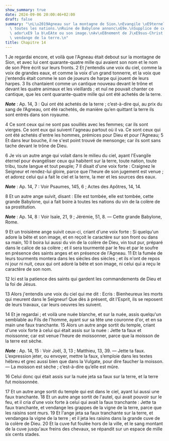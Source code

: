 ```yaml
---
show_summary: true
date: 2024-09-06 20:00:46+02:00
draft: false
summary: "\nL\u2019Agneau sur la montagne de Sion.\nEvangile \xE9ternel port\xE9 \xE0\
  \ toutes les nations.\nRuine de Babylone annonc\xE9e.\nSupplice de ceux qui auront\
  \ ador\xE9 la b\xEAte ou son image.\nAv\xE8nement de J\xE9sus-Christ.\nMoisson et\
  \ vendange de la terre.\n"
title: Chapitre 14
---
```





1 Je regardai encore, et voilà que l'Agneau était debout sur la montagne de Sion, et avec lui cent quarante-quatre mille qui avaient son nom et le nom de son Père écrit sur leurs fronts. 2 Et j'entendis une voix du ciel, comme la voix de grandes eaux, et comme la voix d'un grand tonnerre, et la voix que j'entendis était comme le son de joueurs de harpe qui jouent de leurs harpes. 3 Ils chantaient comme un cantique nouveau devant le trône et devant les quatre animaux et les vieillards ; et nul ne pouvait chanter ce cantique, que les cent quarante-quatre mille qui ont été achetés de la terre.

***Note*** :  Ap. 14, 3 : Qui ont été achetés de la terre ; c’est-à-dire qui, au prix du sang de l’Agneau, ont été rachetés, de manière qu’en quittant la terre ils sont entrés dans son royaume.

4 Ce sont ceux qui ne sont pas souillés avec les femmes; car ils sont vierges. Ce sont eux qui suivent l'agneau partout où il va. Ce sont ceux qui ont été achetés d'entre les hommes, prémices pour Dieu et pour l'Agneau; 5 Et dans leur bouche, il ne s'est point trouvé de mensonge; car ils sont sans tache devant le trône de Dieu.


6 Je vis un autre ange qui volait dans le milieu du ciel, ayant l'Evangile éternel pour évangéliser ceux qui habitent sur la terre, toute nation, toute tribu, toute langue et tout peuple; 7 Il disait d'une voix forte : Craignez le Seigneur et rendez-lui gloire, parce que l'heure de son jugement est venue ; et adorez celui qui a fait le ciel et la terre, la mer et les sources des eaux.

***Note*** :  Ap. 14, 7 : Voir Psaumes, 145, 6 ; Actes des Apôtres, 14, 14.


8 Et un autre ange suivit, disant : Elle est tombée, elle est tombée, cette grande Babylone, qui a fait boire à toutes les nations du vin de la colère de sa prostitution.

***Note*** :  Ap. 14, 8 : Voir Isaïe, 21, 9 ; Jérémie, 51, 8. ― Cette grande Babylone, Rome.


9 Et un troisième ange suivit ceux-ci, criant d'une voix forte : Si quelqu'un adore la bête et son image, et en reçoit le caractère sur son front ou dans sa main, 10 Il boira lui aussi du vin de la colère de Dieu, vin tout pur, préparé dans le calice de sa colère ; et il sera tourmenté par le feu et par le soufre en présence des saints anges et en présence de l'Agneau. 11 Et la fumée de leurs tourments montera dans les siècles des siècles ; et ils n'ont de repos ni jour ni nuit, ceux qui ont adoré la bête et son image, ni celui qui a reçu le caractère de son nom.


12 Ici est la patience des saints qui gardent les commandements de Dieu et la foi de Jésus.


13 Alors j'entendis une voix du ciel qui me dit : Ecris : Bienheureux les morts qui meurent dans le Seigneur! Que dès à présent, dit l'Esprit, ils se reposent de leurs travaux, car leurs oeuvres les suivent.


14 Et je regardai ; et voilà une nuée blanche, et sur la nuée, assis quelqu'un semblable au Fils de l'homme, ayant sur sa tête une couronne d'or, et en sa main une faux tranchante. 15 Alors un autre ange sortit du temple, criant d'une voix forte à celui qui était assis sur la nuée : Jette ta faux et moissonne; car est venue l'heure de moissonner, parce que la moisson de la terre est sèche.

***Note*** :  Ap. 14, 15 : Voir Joël, 3, 13 ; Matthieu, 13, 39. ― Jette ta faux. L’expression jeter, ou envoyer, mettre la faux, s’emploie dans les textes hébreu et grec aussi bien que dans la Vulgate, pour dire faucher la moisson. ― La moisson est sèche ; c’est-à-dire qu’elle est mûre.

16 Celui donc qui était assis sur la nuée jeta sa faux sur la terre, et la terre fut moissonnée.


17 Et un autre ange sortit du temple qui est dans le ciel, ayant lui aussi une faux tranchante. 18 Et un autre ange sortit de l'autel, qui avait pouvoir sur le feu, et il cria d'une voix forte à celui qui avait la faux tranchante : Jette ta faux tranchante, et vendange les grappes de la vigne de la terre, parce que les raisins sont murs. 19 Et l'ange jeta sa faux tranchante sur la terre, et vendangea la vigne de la terre ; et il jeta les raisins dans la grande cuve de la colère de Dieu. 20 Et la cuve fut foulée hors de la ville, et le sang montant de la cuve jusqu'aux freins des chevaux, se répandit sur un espace de mille six cents stades.

